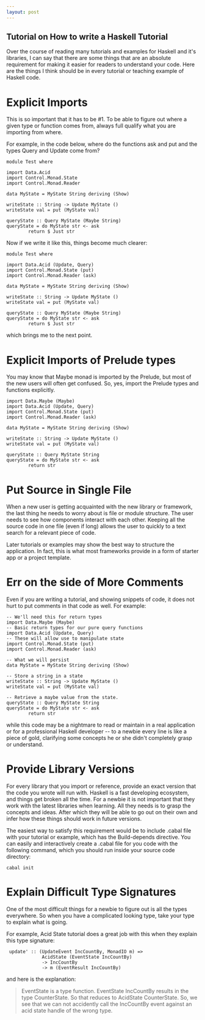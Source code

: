 ```yaml
---
layout: post
---
```


Tutorial on How to write a Haskell Tutorial
--------------------------------------------

Over the course of reading many tutorials and examples for Haskell and it's libraries,
I can say that there are some things that are an absolute requirement for
making it easier for readers to understand your code. Here are the things
I think should be in every tutorial or teaching example of Haskell code.

Explicit Imports
================
This is so important that it has to be #1. To be able to figure out where a given type or function
comes from, always full qualify what you are importing from where.

For example, in the code below, where do the functions ask and put and the types Query and Update come from?

    module Test where 

    import Data.Acid
    import Control.Monad.State
    import Control.Monad.Reader

    data MyState = MyState String deriving (Show)

    writeState :: String -> Update MyState ()
    writeState val = put (MyState val)

    queryState :: Query MyState (Maybe String)
    queryState = do MyState str <- ask
		    return $ Just str


Now if we write it like this, things become much clearer:

    module Test where 

    import Data.Acid (Update, Query)
    import Control.Monad.State (put)
    import Control.Monad.Reader (ask)

    data MyState = MyState String deriving (Show)

    writeState :: String -> Update MyState ()
    writeState val = put (MyState val)

    queryState :: Query MyState (Maybe String)
    queryState = do MyState str <- ask
		    return $ Just str



which brings me to the next point.

Explicit Imports of Prelude types
==================================
You may know that Maybe monad is imported by the Prelude, but most of the new users will often
get confused. So, yes, import the Prelude types and functions explicitly.

    import Data.Maybe (Maybe)
    import Data.Acid (Update, Query)
    import Control.Monad.State (put)
    import Control.Monad.Reader (ask)

    data MyState = MyState String deriving (Show)

    writeState :: String -> Update MyState ()
    writeState val = put (MyState val)

    queryState :: Query MyState String
    queryState = do MyState str <- ask
		    return str


Put Source in Single File
==========================
When a new user is getting acquainted with the new library or framework, the last thing he needs 
to worry about is file or module structure. The user needs to see how components interact with each
other. Keeping all the source code in one file (even if long) allows the user to quickly to a text
search for a relevant piece of code.

Later tutorials or examples may show the best way to structure the application. In fact, this is what
most frameworks provide in a form of starter app or a project template.

Err on the side of More Comments
================================
Even if you are writing a tutorial, and showing snippets of code, it does
not hurt to put comments in that code as well. For example:

    -- We'll need this for return types
    import Data.Maybe (Maybe)
    -- Basic return types for our pure query functions
    import Data.Acid (Update, Query)
    -- These will allow use to manipulate state
    import Control.Monad.State (put)
    import Control.Monad.Reader (ask)

    -- What we will persist
    data MyState = MyState String deriving (Show)

    -- Store a string in a state
    writeState :: String -> Update MyState ()
    writeState val = put (MyState val)

    -- Retrieve a maybe value from the state.
    queryState :: Query MyState String
    queryState = do MyState str <- ask
		    return str

while this code may be a nightmare to read or maintain in a real application or for a professional
Haskell developer -- to a newbie every line is like a piece of gold, clarifying some concepts
he or she didn't completely grasp or understand.

Provide Library Versions
==========================

For every library that you import or reference, provide an exact version that the code you wrote 
will run with. Haskell is a fast developing ecosystem, and things get broken all the time. For a newbie
it is not important that they work with the latest libraries when learning. All they needs is to grasp
the concepts and ideas. After which they will be able to go out on their own and infer how these things
should work in future versions.

The easiest way to satisfy this requirement would be to include .cabal file with
your tutorial or example, which has the Build-depends directive. You can easily and interactively create a
.cabal file for you code with the following command, which you should run inside your source code directory:
 
    cabal init

Explain Difficult Type Signatures
=================================

One of the most difficult things for a newbie to figure out is all the types everywhere.
So when you have a complicated looking type, take your type to explain what is going. 

For example, Acid State tutorial does a great job with this when they explain this type
signature:

     update' :: (UpdateEvent IncCountBy, MonadIO m) =>
                 AcidState (EventState IncCountBy)
                 -> IncCountBy
                 -> m (EventResult IncCountBy)

and here is the explanation:

> EventState is a type function. EventState IncCountBy results in the type CounterState. So that reduces to AcidState CounterState. So, we see that we can not accidently call the IncCountBy event against an acid state handle of the wrong type.


